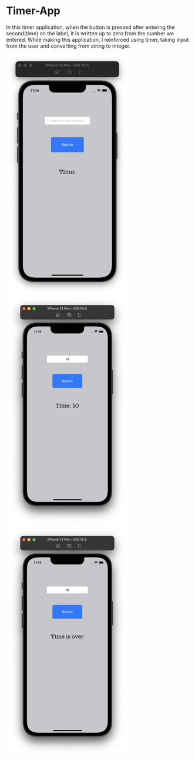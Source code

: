 # Timer-App
In this timer application, when the button is pressed after entering the second(time) on the label, it is written up to zero from the number we entered. While making this application, I reinforced using timer, taking input from the user and converting from string to integer.
<p float="left">
<img width="333" src="/Projects/008-Timer-App/Screenshots/ss1.png">
<img width="333" src="/Projects/008-Timer-App/Screenshots/ss2.png">
<img width="333" src="/Projects/008-Timer-App/Screenshots/ss3.png">
</p>
